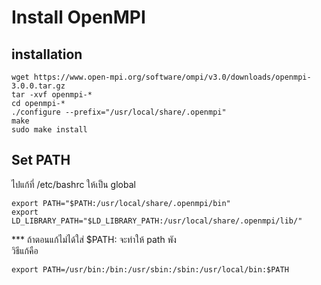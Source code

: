 # Install OpenMPI

## installation
```
wget https://www.open-mpi.org/software/ompi/v3.0/downloads/openmpi-3.0.0.tar.gz
tar -xvf openmpi-*
cd openmpi-*
./configure --prefix="/usr/local/share/.openmpi"
make
sudo make install
```

## Set PATH  
ไปแก้ที่ /etc/bashrc ให้เป็น global
```
export PATH="$PATH:/usr/local/share/.openmpi/bin"
export LD_LIBRARY_PATH="$LD_LIBRARY_PATH:/usr/local/share/.openmpi/lib/"
```

*** ถ้าตอนแก้ไม่ได้ใส่ $PATH: จะทำให้ path พัง  
วิธีแก้คือ
```
export PATH=/usr/bin:/bin:/usr/sbin:/sbin:/usr/local/bin:$PATH
```